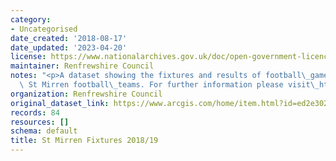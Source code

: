 ```yaml
---
category:
- Uncategorised
date_created: '2018-08-17'
date_updated: '2023-04-20'
license: https://www.nationalarchives.gov.uk/doc/open-government-licence/version/3/
maintainer: Renfrewshire Council
notes: "<p>A dataset showing the fixtures and results of football\_games played by\
  \ St Mirren football\_teams. For further information please visit\_https://www.stmirren.com/news/matchday/first-team-fixtures</p>"
organization: Renfrewshire Council
original_dataset_link: https://www.arcgis.com/home/item.html?id=ed2e302a57a34868ad0bd311fd888d0f
records: 84
resources: []
schema: default
title: St Mirren Fixtures 2018/19
---
```

